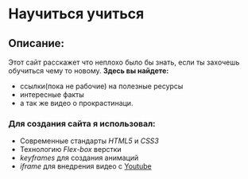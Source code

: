 # Научиться учиться


## Описание:
Этот сайт расскажет что неплохо было бы знать, если ты захочешь обучиться чему то новому.
**Здесь вы найдете:**
* ссылки(пока не рабочие) на полезные ресурсы
* интересные факты
* а так же видео о прокрастинаци.

### Для создания сайта я использовал:
* Современные стандарты *HTML5* и *СSS3*
* Технологию *Flex-box* верстки
* *keyframes* для создания анимаций
* *iframe* для внедрения видео с [Youtube](https://www.youtube.com/)